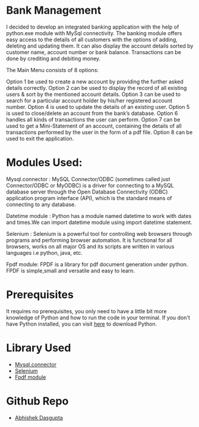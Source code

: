 # Bank Management

I decided to develop an integrated banking application with the help of python.exe module with MySql connectivity.
The banking module offers easy access to the details of all customers with the options of adding, deleting and updating them.
It can also display the account details sorted by customer name, account number or bank balance. 
Transactions can be done by crediting and debiting money.

The Main Menu consists of 8 options:

Option 1 be used to create a new account by providing the further asked details correctly. 
Option 2 can be used to display the record of all existing users & sort by the mentioned account details. 
Option 3 can be used to search for a particular account holder by his/her registered account number. 
Option 4 is used to update the details of an existing user. 
Option 5 is used to close/delete an account from the bank’s database. 
Option 6 handles all kinds of transactions the user can perform. 
Option 7 can be used to get a Mini-Statement of an account, containing the details of all transactions performed by the user in the form of a pdf file.
Option 8 can be used to exit the application.

# Modules Used:

Mysql.connector : MySQL Connector/ODBC (sometimes called just Connector/ODBC or MyODBC) is a driver for connecting to a MySQL database server through the Open Database Connectivity (ODBC) application program interface (API), which is the standard means of connecting to any database.

Datetime module : Python has a module named datetime to work with dates and times.We can import datetime module using import datetime statement.

Selenium :  Selenium is a powerful tool for controlling web browsers through programs and performing browser automation. It is functional for all browsers, works on all major OS and its scripts are written in various languages i.e python, java, etc.

Fpdf module: FPDF is a library for pdf document generation under python. FPDF is simple,small and versatile and easy to learn.


# Prerequisites

It requires no prerequisites, you only need to have a little bit more knowledge of Python and how to run the code in your terminal.
If you don't have Python installed, you can visit [here](https://www.python.org/downloads/) to download Python.

# Library Used

* [Mysql.connector](https://dev.mysql.com/doc/connector-python/en/)
* [Selenium](https://www.selenium.dev/documentation/)
* [Fpdf module](http://www.fpdf.org/en/doc/index.php)


# Github Repo
* [Abhishek Dasgupta](https://github.com/abhishekgit03)

